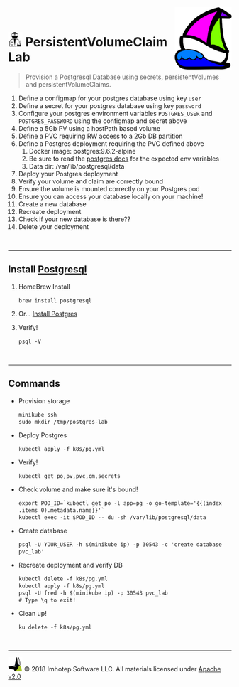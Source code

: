 <img src="../assets/k8sland.png" align="right" width="128" height="auto"/>

<br/>

# <img src="../assets/lab.png" width="32" height="auto"/> PersistentVolumeClaim Lab

> Provision a Postgresql Database using secrets, persistentVolumes and persistentVolumeClaims.

1. Define a configmap for your postgres database using key `user`
1. Define a secret for your postgres database using key `password`
1. Configure your postgres environment variables `POSTGRES_USER` and `POSTGRES_PASSWORD` using the configmap and secret above
1. Define a 5Gb PV using a hostPath based volume
1. Define a PVC requiring RW access to a 2Gb DB partition
1. Define a Postgres deployment requiring the PVC defined above
   1. Docker image: postgres:9.6.2-alpine
   2. Be sure to read the [postgres docs](https://hub.docker.com/_/postgres) for the expected env variables
   3. Data dir: /var/lib/postgresql/data
1. Deploy your Postgres deployment
1. Verify your volume and claim are correctly bound
1. Ensure the volume is mounted correctly on your Postgres pod
1. Ensure you can access your database locally on your machine!
1. Create a new database
1. Recreate deployment
1. Check if your new database is there??
1. Delete your deployment

<br/>

---
## Install [Postgresql](http://braumeister.org/formula/postgresql)

1. HomeBrew Install

   ```shell
   brew install postgresql
   ```

1. Or... [Install Postgres](https://www.postgresql.org/docs/9.3/static/tutorial-install.html)

1. Verify!

   ```shell
   psql -V
   ```

<br/>

---
## Commands

- Provision storage

  ```shell
  minikube ssh
  sudo mkdir /tmp/postgres-lab
  ```

- Deploy Postgres

  ```shell
  kubectl apply -f k8s/pg.yml
  ```

- Verify!

  ```shell
  kubectl get po,pv,pvc,cm,secrets
  ```

- Check volume and make sure it's bound!

  ```shell
  export POD_ID=`kubectl get po -l app=pg -o go-template='{{(index .items 0).metadata.name}}'`
  kubectl exec -it $POD_ID -- du -sh /var/lib/postgresql/data
  ```

- Create database

  ```shell
  psql -U YOUR_USER -h $(minikube ip) -p 30543 -c 'create database pvc_lab'
  ```

- Recreate deployment and verify DB

  ```shell
  kubectl delete -f k8s/pg.yml
  kubectl apply -f k8s/pg.yml
  psql -U fred -h $(minikube ip) -p 30543 pvc_lab
  # Type \q to exit!
  ```

- Clean up!

  ```shell
  ku delete -f k8s/pg.yml
  ```

<br/>

---
<img src="../assets/imhotep_logo.png" width="32" height="auto"/> © 2018 Imhotep Software LLC.
All materials licensed under [Apache v2.0](http://www.apache.org/licenses/LICENSE-2.0)